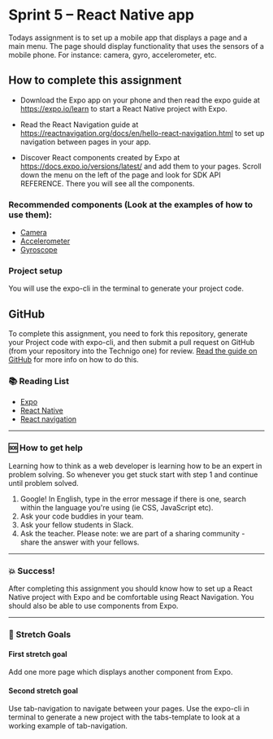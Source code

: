 # Sprint 5 – React Native app

Todays assignment is to set up a mobile app that displays a page and
a main menu. The page should display functionality that uses the sensors
of a mobile phone. For instance: camera, gyro, accelerometer, etc.

## How to complete this assignment

* Download the Expo app on your phone and then read the expo guide at https://expo.io/learn to start a React Native project with Expo.

* Read the React Navigation guide at https://reactnavigation.org/docs/en/hello-react-navigation.html to set up
navigation between pages in your app.

* Discover React components created by Expo at https://docs.expo.io/versions/latest/
and add them to your pages. Scroll down the menu on the left of the page and look for
SDK API REFERENCE. There you will see all the components.

### Recommended components (Look at the examples of how to use them):
- [Camera](https://docs.expo.io/versions/v31.0.0/sdk/camera)
- [Accelerometer](https://docs.expo.io/versions/v31.0.0/sdk/accelerometer)
- [Gyroscope](https://docs.expo.io/versions/v31.0.0/sdk/gyroscope)



### Project setup

You will use the expo-cli in the terminal to generate your project code.


## GitHub

To complete this assignment, you need to fork this repository, generate your Project
code with expo-cli, and then submit a pull request on GitHub (from your repository into the Technigo one) for review. [Read the guide on GitHub](https://guides.github.com/activities/forking/) for more info on how to do this.

### :books: Reading List

* [Expo](https://expo.io)
* [React Native](https://facebook.github.io/react-native/)
* [React navigation](https://reactnavigation.org)

---

### :sos: How to get help
Learning how to think as a web developer is learning how to be an expert in problem solving. So whenever you get stuck start with step 1 and continue until problem solved.

1. Google! In English, type in the error message if there is one, search within the language you're using (ie CSS, JavaScript etc).
2. Ask your code buddies in your team.
3. Ask your fellow students in Slack.
4. Ask the teacher. Please note: we are part of a sharing community - share the answer with your fellows.

---

### :boom: Success!

After completing this assignment you should know how to set up a React Native
project with Expo and be comfortable using React Navigation. You should also
be able to use components from Expo.

---

### :runner: Stretch Goals

#### First stretch goal
Add one more page which displays another component from Expo.


#### Second stretch goal
Use tab-navigation to navigate between your pages. Use the expo-cli in terminal
to generate a new project with the tabs-template to look at a working example
of tab-navigation.
